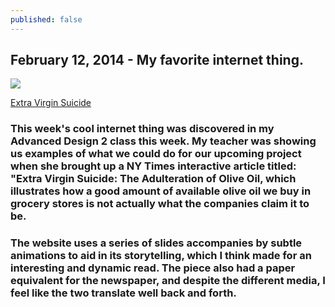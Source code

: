 ```yaml
---
published: false
---
```


## February 12, 2014 - My favorite internet thing.

![](/_posts/blog3.png)

[Extra Virgin Suicide](http://www.nytimes.com/interactive/2014/01/24/opinion/food-chains-extra-virgin-suicide.html?_r=0)

### This week's cool internet thing was discovered in my Advanced Design 2 class this week. My teacher was showing us examples of what we could do for our upcoming project when she brought up a NY Times interactive article titled: "Extra Virgin Suicide: The Adulteration of Olive Oil, which illustrates how a good amount of available olive oil we buy in grocery stores is not actually what the companies claim it to be.

### The website uses a series of slides accompanies by subtle animations to aid in its storytelling, which I think made for an interesting and dynamic read. The piece also had a paper equivalent for the newspaper, and despite the different media, I feel like the two translate well back and forth. 